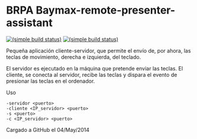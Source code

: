 # BRPA Baymax-remote-presenter-assistant

[![(simple build status)](https://img.shields.io/badge/BRPA-v0.1-brightgreen.svg)]()
[![(simple build status)](https://img.shields.io/badge/build-passing-brightgreen.svg)]()

Pequeña aplicación cliente-servidor, que permite el envío de, por ahora, las teclas de movimiento, derecha e izquierda, del teclado. 

El servidor es ejecutado en la máquina que pretende enviar las teclas. El cliente, se conecta al servidor, recibe las teclas y dispara el evento de presionar las teclas en el ordenador.

 Uso
 
    -servidor <puerto>
    -cliente <IP_servidor> <puerto>
    -s <puerto>
    -c <IP_servidor> <puerto>


Cargado a GitHub el 04/May/2014
